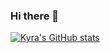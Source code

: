 ### Hi there 👋

[![Kyra's GitHub stats](https://github-readme-stats.vercel.app/api?username=kdthomas7&show_icons=true&?theme=tokyonight)](https://github.com/anuraghazra/github-readme-stats)

<!--
**kdthomas7/kdthomas7** is a ✨ _special_ ✨ repository because its `README.md` (this file) appears on your GitHub profile.

Here are some ideas to get you started:

- 🔭 I’m currently working on ...
- 🌱 I’m currently learning ...
- 👯 I’m looking to collaborate on ...
- 🤔 I’m looking for help with ...
- 💬 Ask me about ...
- 📫 How to reach me: ...
- 😄 Pronouns: ...
- ⚡ Fun fact: ...
-->
